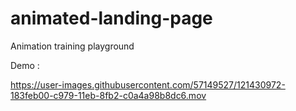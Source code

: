 # animated-landing-page
Animation training playground

Demo :

https://user-images.githubusercontent.com/57149527/121430972-183feb00-c979-11eb-8fb2-c0a4a98b8dc6.mov
